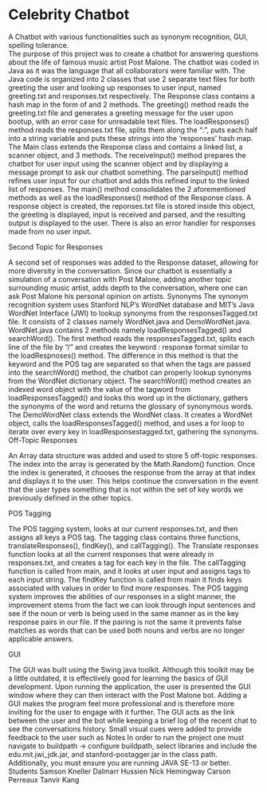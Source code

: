 # Celebrity Chatbot
A Chatbot with various functionalities such as synonym recognition, GUI, spelling tolerance.   
The purpose of this project was to create a chatbot for answering questions about the life of famous music artist Post Malone. The chatbot was coded in Java as it was the language that all collaborators were familiar with. 
The Java code is organized into 2 classes that use 2 separate text files for both greeting the user and looking up responses to user input, named greeting.txt and responses.txt respectively. 
The Response class contains a hash map in the form of <user input : response> and 2 methods. The greeting() method reads the greeting.txt file and generates a greeting message for the user upon bootup, with an error case for unreadable text files.  The loadResponses() method reads the responses.txt file, splits them along the “:”, puts each half into a string variable and puts these strings into the ‘responses’ hash map. 
The Main class extends the Response class and contains a linked list, a scanner object, and 3 methods. The receiveInput() method prepares the chatbot for user input using the scanner object and by displaying a message prompt to ask our chatbot something. The parseInput() method refines user input for our chatbot and adds this refined input to the linked list of responses. The main() method consolidates the 2 aforementioned methods as well as the loadResponses() method of the Response class. A response object is created, the reponses.txt file is stored inside this object, the greeting is displayed, input is received and parsed, and the resulting output is displayed to the user. There is also an error handler for responses made from no user input.

Second Topic for Responses

A second set of responses was added to the Response dataset, allowing for more diversity in the conversation. Since our chatbot is essentially a simulation of a conversation with Post Malone, adding another topic surrounding music artist, adds depth to the conversation, where one can ask Post Malone his personal opinion on artists.
Synonyms 
The synonym recognition system uses Stanford NLP’s WordNet database and MIT’s Java WordNet Interface (JWI) to lookup synonyms from the responsesTagged.txt file. It consists of 2 classes namely WordNet.java and DemoWordNet.java. 
WordNet.java contains 2 methods namely loadResponsesTagged() and searchWord(). The first method reads the responsesTagged.txt, splits each line of the file by “/” and creates the keyword : response format similar to the loadRespnoses() method. The difference in this method is that the keyword and the POS tag are separated so that when the tags are passed into the searchWord() method, the chatbot can properly lookup synonyms from the WordNet dictionary object.  The searchWord() method creates an indexed word object with the value of the tagword from loadResponsesTagged() and looks this word up in the dictionary, gathers the synonyms of the word and returns the glossary of synonymous words. 
The DemoWordNet class extends the WordNet class. It creates a WordNet object, calls the loadResponsesTagged() method, and uses a for loop to iterate over every key in loadResponsestagged.txt, gathering the synonyms. 
Off-Topic Responses

An Array data structure was added and used to store 5 off-topic responses. The index into the array is generated by the Math.Random() function. Once the index is generated, it chooses the response from the array at that index and displays it to the user. This helps continue the conversation in the event that the user types something that is not within the set of key words we previously defined in the other topics. 

POS Tagging

The POS tagging system, looks at our current responses.txt, and then assigns all keys a POS tag. The tagging class contains three functions, translateResponses(), findKey(), and callTagging(). The Translate responses function looks at all the current responses that were already in responses.txt, and creates a tag for each key in the file. The callTagging function is called from main, and it looks at user input and assigns tags to each input string. The findKey function is called from main it finds keys associated with values in order to find more responses. 
The POS tagging system improves the abilities of our responses in a slight manner, the improvement stems from the fact we can look through input sentences and see if the noun or verb is being used in the same manner as in the key response pairs in our file. If the pairing is not the same it prevents false matches as words that can be used both nouns and verbs are no longer applicable answers. 

GUI

The GUI was built using the Swing java toolkit. Although this toolkit may be a little outdated, it is effectively good for learning the basics of GUI development.  Upon running the application, the user is presented the GUI window where they can then interact with the Post Malone bot. Adding a GUI makes the program feel more professional and is therefore more inviting for the user to engage with it further. The GUI acts as the link between the user and the bot while keeping a brief log of the recent chat to see the conversations history. Small visual cues were added to provide feedback to the user such as 
Notes
In order to run the project one must navigate to buildpath -> configure buildpath, select libraries and include the edu.mit.jwi_jdk.jar, and stanford-postagger.jar in the class path. Additionally, you must ensure you are running JAVA SE-13 or better.
Students
Samson Kneller 
Dalmarr Hussien
Nick Hemingway 
Carson Perreaux 
Tanvir Kang 
